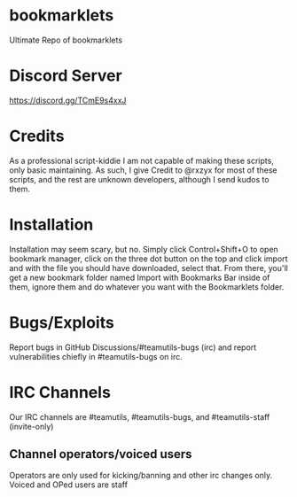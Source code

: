 # bookmarklets
Ultimate Repo of bookmarklets

# Discord Server

https://discord.gg/TCmE9s4xxJ

# Credits
As a professional script-kiddie I am not capable of making these scripts, only basic maintaining. As such, I give Credit to @rxzyx for most of these scripts, and the rest are unknown developers, although I send kudos to them.  

# Installation

Installation may seem scary, but no. Simply click Control+Shift+O to open bookmark manager, click on the three dot button on the top and click import and with the file you should have downloaded, select that. From there, you'll get a new bookmark folder named Import with Bookmarks Bar inside of them, ignore them and do whatever you want with the Bookmarklets folder.

# Bugs/Exploits
Report bugs in GitHub Discussions/#teamutils-bugs (irc) and report vulnerabilities chiefly in #teamutils-bugs on irc.

# IRC Channels
Our IRC channels are #teamutils, #teamutils-bugs, and #teamutils-staff (invite-only)

## Channel operators/voiced users
Operators are only used for kicking/banning and other irc changes only. Voiced and OPed users are staff
